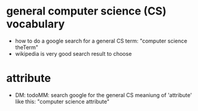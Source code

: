 
# general computer science (CS) vocabulary 
* how to do a google search for a general CS term: "computer science theTerm"
* wikipedia is very good search result to choose

# attribute
* DM: todoMM: search google for the general CS meaniung of 'attribute' like this: "computer science attribute" 